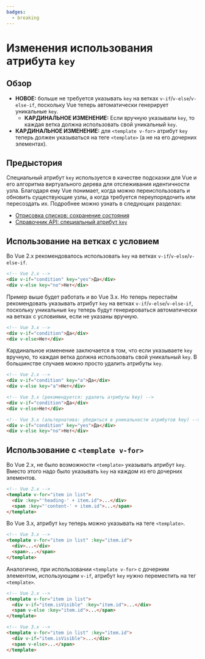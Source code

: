 ```yaml
---
badges:
  - breaking
---
```


# Изменения использования атрибута `key` <MigrationBadges :badges="$frontmatter.badges" />

## Обзор

- **НОВОЕ:** больше не требуется указывать `key` на ветках `v-if`/`v-else`/`v-else-if`, поскольку Vue теперь автоматически генерирует уникальные `key`.
  - **КАРДИНАЛЬНОЕ ИЗМЕНЕНИЕ:** Если вручную указывали `key`, то каждая ветка должна использовать свой уникальный `key`.
- **КАРДИНАЛЬНОЕ ИЗМЕНЕНИЕ:** для `<template v-for>` атрибут `key` теперь должен указываться на теге `<template>` (а не на его дочерних элементах).

## Предыстория

Специальный атрибут `key` используется в качестве подсказки для Vue и его алгоритма виртуального дерева для отслеживания идентичности узла. Благодаря ему Vue понимает, когда можно переиспользовать и обновить существующие узлы, а когда требуется переупорядочить или пересоздать их. Подробнее можно узнать в следующих разделах:

- [Отрисовка списков: сохранение состояния](../list.md#сохранение-состояния)
- [Справочник API: специальный атрибут `key`](../../api/special-attributes.md#key)

## Использование на ветках с условием

Во Vue 2.x рекомендовалось использовать `key` на ветках `v-if`/`v-else`/`v-else-if`.

```html
<!-- Vue 2.x -->
<div v-if="condition" key="yes">Да</div>
<div v-else key="no">Нет</div>
```

Пример выше будет работать и во Vue 3.x. Но теперь перестаём рекомендовать указывать атрибут `key` на ветках `v-if`/`v-else`/`v-else-if`, поскольку уникальные `key` теперь будут генерироваться автоматически на ветках с условиями, если не указаны вручную.

```html
<!-- Vue 3.x -->
<div v-if="condition">Да</div>
<div v-else>Нет</div>
```

Кардинальное изменение заключается в том, что если указываете `key` вручную, то каждая ветка должна использовать свой уникальный `key`. В большинстве случаев можно просто удалить атрибуты `key`.

```html
<!-- Vue 2.x -->
<div v-if="condition" key="a">Да</div>
<div v-else key="a">Нет</div>

<!-- Vue 3.x (рекомендуется: удалить атрибуты key) -->
<div v-if="condition">Да</div>
<div v-else>Нет</div>

<!-- Vue 3.x (альтернатива: убедиться в уникальности атрибутов key) -->
<div v-if="condition" key="yes">Да</div>
<div v-else key="no">Нет</div>
```

## Использование с `<template v-for>`

Во Vue 2.x, не было возможности `<template>` указывать атрибут `key`. Вместо этого надо было указывать `key` на каждом из его дочерних элементов.

```html
<!-- Vue 2.x -->
<template v-for="item in list">
  <div :key="'heading-' + item.id">...</div>
  <span :key="'content-' + item.id">...</span>
</template>
```

Во Vue 3.x, атрибут `key` теперь можно указывать на теге `<template>`.

```html
<!-- Vue 3.x -->
<template v-for="item in list" :key="item.id">
  <div>...</div>
  <span>...</span>
</template>
```

Аналогично, при использовании `<template v-for>` с дочерним элементом, использующим `v-if`, атрибут `key` нужно переместить на тег `<template>`.

```html
<!-- Vue 2.x -->
<template v-for="item in list">
  <div v-if="item.isVisible" :key="item.id">...</div>
  <span v-else :key="item.id">...</span>
</template>

<!-- Vue 3.x -->
<template v-for="item in list" :key="item.id">
  <div v-if="item.isVisible">...</div>
  <span v-else>...</span>
</template>
```
